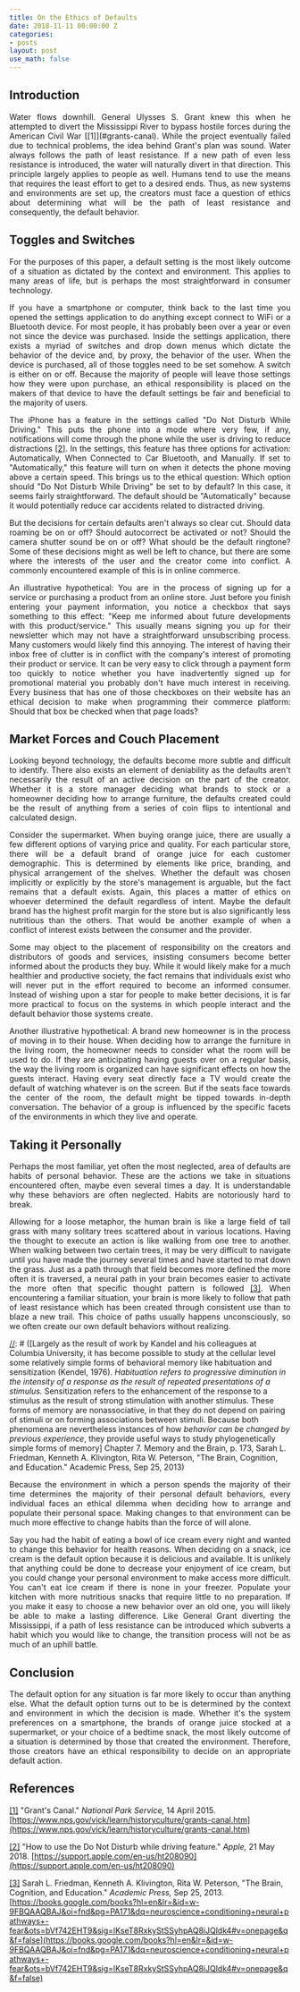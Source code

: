 ```yaml
---
title: On the Ethics of Defaults
date: 2018-11-11 00:00:00 Z
categories:
- posts
layout: post
use_math: false
---
```


## Introduction

<div markdown=1 style="text-align: justify">
Water flows downhill. General Ulysses S. Grant knew this when he attempted to divert the Mississippi River to bypass hostile forces during the American Civil War <a name="ref1"></a>[[1]](#grants-canal). While the project eventually failed due to technical problems, the idea behind Grant's plan was sound. Water always follows the path of least resistance. If a new path of even less resistance is introduced, the water will naturally divert in that direction. This principle largely applies to people as well. Humans tend to use the means that requires the least effort to get to a desired ends. Thus, as new systems and environments are set up, the creators must face a question of ethics about determining what will be the path of least resistance and consequently, the default behavior. 
</div>

[//]: # ([footnote] That's not to say all actions are predetermined, but there is an inertia of change that must be overcome to choose other than the default. Everyone experiences times where the drive and will to do so are readily available, but those moments represent the exception to this general trend.)

## Toggles and Switches

<div markdown=1 style="text-align: justify">
For the purposes of this paper, a default setting is the most likely outcome of a situation as dictated by the context and environment. This applies to many areas of life, but is perhaps the most straightforward in consumer technology. 

If you have a smartphone or computer, think back to the last time you opened the settings application to do anything except connect to WiFi or a Bluetooth device. For most people, it has probably been over a year or even not since the device was purchased. Inside the settings application, there exists a myriad of switches and drop down menus which dictate the behavior of the device and, by proxy, the behavior of the user. When the device is purchased, all of those toggles need to be set somehow. A switch is either on or off. Because the majority of people will leave those settings how they were upon purchase, an ethical responsibility is placed on the makers of that device to have the default settings be fair and beneficial to the majority of users.

The iPhone has a feature in the settings called "Do Not Disturb While Driving." This puts the phone into a mode where very few, if any, notifications will come through the phone while the user is driving to reduce distractions <a name="ref2"></a>[[2]](#do-not-disturb). In the settings, this feature has three options for activation: Automatically, When Connected to Car Bluetooth, and Manually. If set to "Automatically," this feature will turn on when it detects the phone moving above a certain speed. This brings us to the ethical question: Which option should "Do Not Disturb While Driving" be set to by default? In this case, it seems fairly straightforward. The default should be "Automatically" because it would potentially reduce car accidents related to distracted driving.  

But the decisions for certain defaults aren't always so clear cut. Should data roaming be on or off? Should autocorrect be activated or not? Should the camera shutter sound be on or off? What should be the default ringtone? Some of these decisions might as well be left to chance, but there are some where the interests of the user and the creator come into conflict. A commonly encountered example of this is in online commerce.

An illustrative hypothetical: You are in the process of signing up for a service or purchasing a product from an online store. Just before you finish entering your payment information, you notice a checkbox that says something to this effect: "Keep me informed about future developments with this product/service." This usually means signing you up for their newsletter which may not have a straightforward unsubscribing process. Many customers would likely find this annoying. The interest of having their inbox free of clutter is in conflict with the company's interest of promoting their product or service. It can be very easy to click through a payment form too quickly to notice whether you have inadvertently signed up for promotional material you probably don't have much interest in receiving. Every business that has one of those checkboxes on their website has an ethical decision to make when programming their commerce platform: Should that box be checked when that page loads?
</div>

## Market Forces and Couch Placement

<div markdown=1 style="text-align: justify">
Looking beyond technology, the defaults become more subtle and difficult to identify. There also exists an element of deniability as the defaults aren't necessarily the result of an active decision on the part of the creator. Whether it is a store manager deciding what brands to stock or a homeowner deciding how to arrange furniture, the defaults created could be the result of anything from a series of coin flips to intentional and calculated design. 

Consider the supermarket. When buying orange juice, there are usually a few different options of varying price and quality. For each particular store, there will be a default brand of orange juice for each customer demographic. This is determined by elements like price, branding, and physical arrangement of the shelves. Whether the default was chosen implicitly or explicitly by the store's management is arguable, but the fact remains that a default exists. Again, this places a matter of ethics on whoever determined the default regardless of intent. Maybe the default brand has the highest profit margin for the store but is also significantly less nutritious than the others. That would be another example of when a conflict of interest exists between the consumer and the provider. 

Some may object to the placement of responsibility on the creators and distributors of goods and services, insisting consumers become better informed about the products they buy. While it would likely make for a much healthier and productive society, the fact remains that individuals exist who will never put in the effort required to become an informed consumer. Instead of wishing upon a star for people to make better decisions, it is far more practical to focus on the systems in which people interact and the default behavior those systems create. 

Another illustrative hypothetical: A brand new homeowner is in the process of moving in to their house. When deciding how to arrange the furniture in the living room, the homeowner needs to consider what the room will be used to do. If they are anticipating having guests over on a regular basis, the way the living room is organized can have significant effects on how the guests interact. Having every seat directly face a TV would create the default of watching whatever is on the screen. But if the seats face towards the center of the room, the default might be tipped towards in-depth conversation. The behavior of a group is influenced by the specific facets of the environments in which they live and operate. 
</div>

## Taking it Personally

<div markdown=1 style="text-align: justify">
Perhaps the most familiar, yet often the most neglected, area of defaults are habits of personal behavior. These are the actions we take in situations encountered often, maybe even several times a day. It is understandable why these behaviors are often neglected. Habits are notoriously hard to break. 

Allowing for a loose metaphor, the human brain is like a large field of tall grass with many solitary trees scattered about in various locations. Having the thought to execute an action is like walking from one tree to another. When walking between two certain trees, it may be very difficult to navigate until you have made the journey several times and have started to mat down the grass. Just as a path through that field becomes more defined the more often it is traversed, a neural path in your brain becomes easier to activate the more often that specific thought pattern is followed <a name="ref3"></a>[[3]](#friedman-et-al). When encountering a familiar situation, your brain is more likely to follow that path of least resistance which has been created through consistent use than to blaze a new trail. This choice of paths usually happens unconsciously, so we often create our own default behaviors without realizing.

</div>

[//]: # ([Largely as the result of work by Kandel and his colleagues at Columbia University, it has become possible to study at the cellular level some relatively simple forms of behavioral memory like habituation and sensitization (Kendel, 1976). *Habituation refers to progressive diminution in the intensity of a response as the result of repeated presentations of a stimulus.* Sensitization refers to the enhancement of the response to a stimulus as the result of strong stimulation with another stimulus. These forms of memory are nonassociative, in that they do not depend on pairing of stimuli or on forming associations between stimuli. Because both phenomena are nevertheless instances of how *behavior can be changed by previous experience*, they provide useful ways to study phylogenetically simple forms of memory] Chapter 7. Memory and the Brain, p. 173, Sarah L. Friedman, Kenneth A. Klivington, Rita W. Peterson, "The Brain, Cognition, and Education." Academic Press, Sep 25, 2013)

<div markdown=1 style="text-align: justify">
Because the environment in which a person spends the majority of their time determines the majority of their personal default behaviors, every individual faces an ethical dilemma when deciding how to arrange and populate their personal space. Making changes to that environment can be much more effective to change habits than the force of will alone. 

Say you had the habit of eating a bowl of ice cream every night and wanted to change this behavior for health reasons. When deciding on a snack, ice cream is the default option because it is delicious and available. It is unlikely that anything could be done to decrease your enjoyment of ice cream, but you could change your personal environment to make access more difficult. You can't eat ice cream if there is none in your freezer. Populate your kitchen with more nutritious snacks that require little to no preparation. If you make it easy to choose a new behavior over an old one, you will likely be able to make a lasting difference. Like General Grant diverting the Mississippi, if a path of less resistance can be introduced which subverts a habit which you would like to change, the transition process will not be as much of an uphill battle. 
</div>

## Conclusion

<div markdown=1 style="text-align: justify">
The default option for any situation is far more likely to occur than anything else. What the default option turns out to be is determined by the context and environment in which the decision is made. Whether it's the system preferences on a smartphone, the brands of orange juice stocked at a supermarket, or your choice of a bedtime snack, the most likely outcome of a situation is determined by those that created the environment. Therefore, those creators have an ethical responsibility to decide on an appropriate default action.
</div>

## References

<a name="grants-canal"></a>
[[1]](#ref1) "Grant's Canal." *National Park Service,* 14 April 2015. [https://www.nps.gov/vick/learn/historyculture/grants-canal.htm](https://www.nps.gov/vick/learn/historyculture/grants-canal.htm)

<a name="do-not-disturb"></a>
[[2]](#ref2) "How to use the Do Not Disturb while driving feature." *Apple,* 21 May 2018. [https://support.apple.com/en-us/ht208090](https://support.apple.com/en-us/ht208090)

<a name="friedman-et-al"></a>
[[3]](#ref3) Sarah L. Friedman, Kenneth A. Klivington, Rita W. Peterson, "The Brain, Cognition, and Education." *Academic Press,* Sep 25, 2013.
[https://books.google.com/books?hl=en&lr=&id=w-9FBQAAQBAJ&oi=fnd&pg=PA171&dq=neuroscience+conditioning+neural+pathways+-fear&ots=bVf742EHT9&sig=lKseT8RxkyStSSyhpAQ8iJQldk4#v=onepage&q&f=false](https://books.google.com/books?hl=en&lr=&id=w-9FBQAAQBAJ&oi=fnd&pg=PA171&dq=neuroscience+conditioning+neural+pathways+-fear&ots=bVf742EHT9&sig=lKseT8RxkyStSSyhpAQ8iJQldk4#v=onepage&q&f=false)

